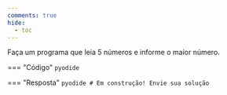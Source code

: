 ```yaml
---
comments: true
hide:
  - toc
---
```


Faça um programa que leia 5 números e informe o maior número.

=== "Código"
	```pyodide
	```

=== "Resposta"
	```pyodide
	# Em construção! Envie sua solução
	```
